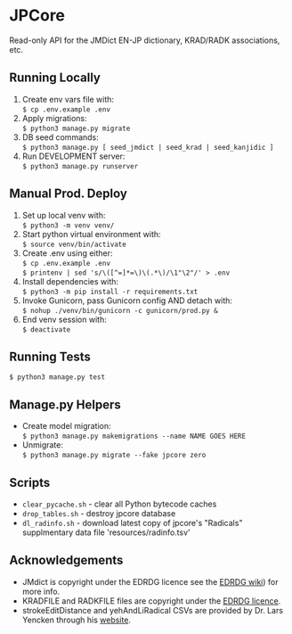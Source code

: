# JPCore
Read-only API for the JMDict EN-JP dictionary, KRAD/RADK associations, etc.

## Running Locally
1. Create env vars file with: \
`$ cp .env.example .env`
2. Apply migrations: \
`$ python3 manage.py migrate`
3. DB seed commands: \
`$ python3 manage.py [ seed_jmdict | seed_krad | seed_kanjidic ]`
4. Run DEVELOPMENT server: \
`$ python3 manage.py runserver`

## Manual Prod. Deploy
1. Set up local venv with: \
`$ python3 -m venv venv/`
2. Start python virtual environment with: \
`$ source venv/bin/activate`
3. Create .env using either: \
`$ cp .env.example .env` \
`$ printenv | sed 's/\([^=]*=\)\(.*\)/\1"\2"/' > .env`
4. Install dependencies with: \
`$ python3 -m pip install -r requirements.txt`
5. Invoke Gunicorn, pass Gunicorn config AND detach with: \
`$ nohup ./venv/bin/gunicorn -c gunicorn/prod.py &`
6. End venv session with: \
`$ deactivate`

## Running Tests
`$ python3 manage.py test`

## Manage.py Helpers
- Create model migration: \
`$ python3 manage.py makemigrations --name NAME GOES HERE`
- Unmigrate: \
`$ python3 manage.py migrate --fake jpcore zero`

## Scripts
- `clear_pycache.sh` - clear all Python bytecode caches
- `drop_tables.sh`   - destroy jpcore database
- `dl_radinfo.sh`    - download latest copy of jpcore's "Radicals" supplmentary data file 'resources/radinfo.tsv'

## Acknowledgements
- JMdict is copyright under the EDRDG licence see the [EDRDG wiki]((https://www.edrdg.org/wiki/index.php/)JMdict-EDICT_Dictionary_Project)) for more info.
- KRADFILE and RADKFILE files are copyright under the [EDRDG licence](http://www.edrdg.org/edrdg/licence.html). 
- strokeEditDistance and yehAndLiRadical CSVs are provided by Dr. Lars Yencken through his [website](https://lars.yencken.org/datasets/).

